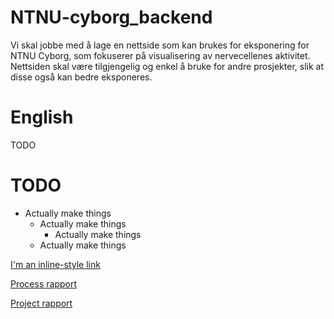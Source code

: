 # NTNU-cyborg_backend
Vi skal jobbe med å lage en nettside som kan brukes for eksponering for NTNU Cyborg, som fokuserer på visualisering av nervecellenes aktivitet. Nettsiden skal være tilgjengelig og enkel å bruke for andre prosjekter, slik at disse også kan bedre eksponeres.

# English
TODO

# TODO
* Actually make things
  * Actually make things
      * Actually make things
  * Actually make things

[I'm an inline-style link](https://www.google.com)

[Process rapport](https://v2.overleaf.com/project/5c473ca230ca6e167b9474d2)

[Project rapport](https://v2.overleaf.com/project/5c4779fd69b6f03a8ca16835)

